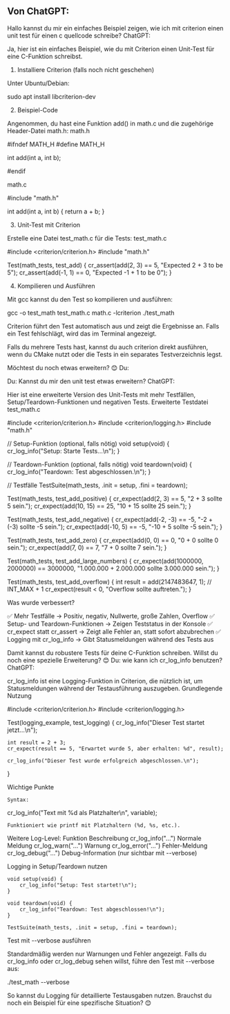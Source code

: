 ## Von ChatGPT:
Hallo kannst du mir ein einfaches Beispiel zeigen, wie ich mit criterion einen unit test für einen c quellcode schreibe?
ChatGPT:

Ja, hier ist ein einfaches Beispiel, wie du mit Criterion einen Unit-Test für eine C-Funktion schreibst.
1. Installiere Criterion (falls noch nicht geschehen)

Unter Ubuntu/Debian:

sudo apt install libcriterion-dev



2. Beispiel-Code

Angenommen, du hast eine Funktion add() in math.c und die zugehörige Header-Datei math.h:
math.h

#ifndef MATH_H
#define MATH_H

int add(int a, int b);

#endif

math.c

#include "math.h"

int add(int a, int b) {
    return a + b;
}

3. Unit-Test mit Criterion

Erstelle eine Datei test_math.c für die Tests:
test_math.c

#include <criterion/criterion.h>
#include "math.h"

Test(math_tests, test_add) {
    cr_assert(add(2, 3) == 5, "Expected 2 + 3 to be 5");
    cr_assert(add(-1, 1) == 0, "Expected -1 + 1 to be 0");
}

4. Kompilieren und Ausführen

Mit gcc kannst du den Test so kompilieren und ausführen:

gcc -o test_math test_math.c math.c -lcriterion
./test_math

Criterion führt den Test automatisch aus und zeigt die Ergebnisse an. Falls ein Test fehlschlägt, wird das im Terminal angezeigt.

Falls du mehrere Tests hast, kannst du auch criterion direkt ausführen, wenn du CMake nutzt oder die Tests in ein separates Testverzeichnis legst.

Möchtest du noch etwas erweitern? 😊
Du:




Du:
Kannst du mir den unit test etwas erweitern?
ChatGPT:

Hier ist eine erweiterte Version des Unit-Tests mit mehr Testfällen, Setup/Teardown-Funktionen und negativen Tests.
Erweiterte Testdatei test_math.c

#include <criterion/criterion.h>
#include <criterion/logging.h>
#include "math.h"

// Setup-Funktion (optional, falls nötig)
void setup(void) {
    cr_log_info("Setup: Starte Tests...\n");
}

// Teardown-Funktion (optional, falls nötig)
void teardown(void) {
    cr_log_info("Teardown: Test abgeschlossen.\n");
}

// Testfälle
TestSuite(math_tests, .init = setup, .fini = teardown);

Test(math_tests, test_add_positive) {
    cr_expect(add(2, 3) == 5, "2 + 3 sollte 5 sein.");
    cr_expect(add(10, 15) == 25, "10 + 15 sollte 25 sein.");
}

Test(math_tests, test_add_negative) {
    cr_expect(add(-2, -3) == -5, "-2 + (-3) sollte -5 sein.");
    cr_expect(add(-10, 5) == -5, "-10 + 5 sollte -5 sein.");
}

Test(math_tests, test_add_zero) {
    cr_expect(add(0, 0) == 0, "0 + 0 sollte 0 sein.");
    cr_expect(add(7, 0) == 7, "7 + 0 sollte 7 sein.");
}

Test(math_tests, test_add_large_numbers) {
    cr_expect(add(1000000, 2000000) == 3000000, "1.000.000 + 2.000.000 sollte 3.000.000 sein.");
}

Test(math_tests, test_add_overflow) {
    int result = add(2147483647, 1); // INT_MAX + 1
    cr_expect(result < 0, "Overflow sollte auftreten.");
}

Was wurde verbessert?

✅ Mehr Testfälle → Positiv, negativ, Nullwerte, große Zahlen, Overflow
✅ Setup- und Teardown-Funktionen → Zeigen Teststatus in der Konsole
✅ cr_expect statt cr_assert → Zeigt alle Fehler an, statt sofort abzubrechen
✅ Logging mit cr_log_info → Gibt Statusmeldungen während des Tests aus

Damit kannst du robustere Tests für deine C-Funktion schreiben. Willst du noch eine spezielle Erweiterung? 😊
Du:
wie kann ich cr_log_info  benutzen?
ChatGPT:

cr_log_info ist eine Logging-Funktion in Criterion, die nützlich ist, um Statusmeldungen während der Testausführung auszugeben.
Grundlegende Nutzung

#include <criterion/criterion.h>
#include <criterion/logging.h>

Test(logging_example, test_logging) {
    cr_log_info("Dieser Test startet jetzt...\n");

    int result = 2 + 3;
    cr_expect(result == 5, "Erwartet wurde 5, aber erhalten: %d", result);

    cr_log_info("Dieser Test wurde erfolgreich abgeschlossen.\n");
}

Wichtige Punkte

    Syntax:

cr_log_info("Text mit %d als Platzhalter\n", variable);

    Funktioniert wie printf mit Platzhaltern (%d, %s, etc.).

Weitere Log-Level:
Funktion	Beschreibung
cr_log_info("...")	Normale Meldung
cr_log_warn("...")	Warnung
cr_log_error("...")	Fehler-Meldung
cr_log_debug("...")	Debug-Information (nur sichtbar mit --verbose)

Logging in Setup/Teardown nutzen

    void setup(void) {
        cr_log_info("Setup: Test startet!\n");
    }

    void teardown(void) {
        cr_log_info("Teardown: Test abgeschlossen!\n");
    }

    TestSuite(math_tests, .init = setup, .fini = teardown);

Test mit --verbose ausführen

Standardmäßig werden nur Warnungen und Fehler angezeigt. Falls du cr_log_info oder cr_log_debug sehen willst, führe den Test mit --verbose aus:

./test_math --verbose

So kannst du Logging für detaillierte Testausgaben nutzen. Brauchst du noch ein Beispiel für eine spezifische Situation? 😊


